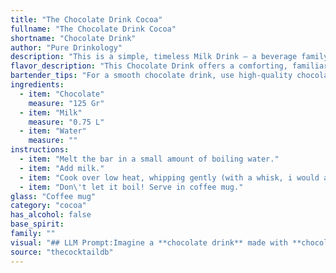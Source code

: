 ```yaml
---
title: "The Chocolate Drink Cocoa"
fullname: "The Chocolate Drink Cocoa"
shortname: "Chocolate Drink"
author: "Pure Drinkology"
description: "This is a simple, timeless Milk Drink – a beverage family known for its creamy, comforting qualities. While its exact origin is unclear, its components suggest a long history, possibly dating back to ancient civilizations who enjoyed chocolate with milk and water. "
flavor_description: "This Chocolate Drink offers a comforting, familiar taste profile. Expect rich, velvety chocolate notes, balanced by the creamy sweetness of milk. The water provides a touch of lightness and helps integrate the flavors. This drink is a classic for a reason, offering a simple yet indulgent experience. "
bartender_tips: "For a smooth chocolate drink, use high-quality chocolate. Melt it gently over a double boiler or in the microwave, stirring constantly.  Chill the milk before adding it to the melted chocolate for a richer texture.  Don't over-heat the mixture, as it can become grainy.  Use a milk frother to create a luxurious, creamy texture, or top with whipped cream for an indulgent finish.  Enjoy! "
ingredients:
  - item: "Chocolate"
    measure: "125 Gr"
  - item: "Milk"
    measure: "0.75 L"
  - item: "Water"
    measure: ""
instructions:
  - item: "Melt the bar in a small amount of boiling water."
  - item: "Add milk."
  - item: "Cook over low heat, whipping gently (with a whisk, i would assume) until heated well."
  - item: "Don\'t let it boil! Serve in coffee mug."
glass: "Coffee mug"
category: "cocoa"
has_alcohol: false
base_spirit:
family: ""
visual: "## LLM Prompt:Imagine a **chocolate drink** made with **chocolate, milk, and water**.  Describe its appearance in detail, considering:* **Color:** What shade of brown does the drink take on? Is it a rich, dark brown, or a lighter, milk chocolate hue? Are there any hints of other colors, like a creamy white from the milk or a hint of red from the chocolate?* **Texture:** Is the drink smooth and velvety, or does it have a thicker, more chocolatey texture? Are there any visible swirls or patterns?* **Clarity:** Is the drink opaque or does it have a slight translucency? Are there any visible particles or layers? * **Presentation:** Imagine the drink in a glass. What kind of glass is it? How does the drink look against the glass? Are there any garnishes or decorations that enhance its appearance? **Example:** The chocolate drink is a deep, rich brown, almost the color of dark chocolate itself.  Its surface is smooth and velvety, with a slight sheen.  It is opaque, hiding any visible layers or particles within.  The drink is served in a tall, clear glass, allowing the rich color to shine through.  A sprig of fresh mint rests on the rim, adding a touch of green to the otherwise brown palette. "
source: "thecocktaildb"
---
```


